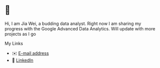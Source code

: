 # 👋

Hi, I am Jia Wei, a budding data analyst. Right now I am sharing my progress with the Google Advanced Data Analytics. Will update with more projects as I go

My Links
  - :envelope: [E-mail address](Aloysius.jw@gmail.com)
  - :office: [LinkedIn](https://www.linkedin.com/in/ang-jiawei/)
